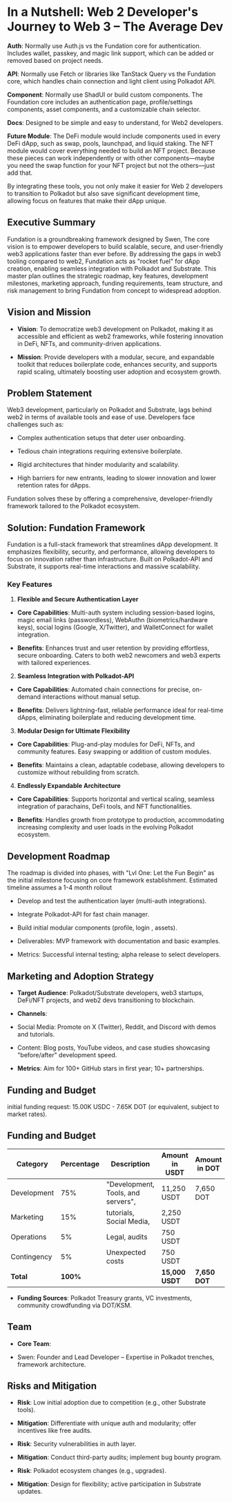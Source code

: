 # In a Nutshell: Web 2 Developer's Journey to Web 3 – The Average Dev

**Auth**: Normally use Auth.js vs the Fundation core for authentication. Includes wallet, passkey, and magic link support, which can be added or removed based on project needs.

**API**: Normally use Fetch or libraries like TanStack Query vs the Fundation core, which handles chain connection and light client using Polkadot API.

**Component**: Normally use ShadUI or build custom components. The Foundation core includes an authentication page, profile/settings components, asset components, and a customizable chain selector.

**Docs**: Designed to be simple and easy to understand, for Web2 developers.

**Future Module**: The DeFi module would include components used in every DeFi dApp, such as swap, pools, launchpad, and liquid staking. The NFT module would cover everything needed to build an NFT project. Because these pieces can work independently or with other components—maybe you need the swap function for your NFT project but not the others—just add that.

By integrating these tools, you not only make it easier for Web 2 developers to transition to Polkadot but also save significant development time, allowing focus on features that make their dApp unique.

## Executive Summary

Fundation is a groundbreaking framework designed by Swen, The core vision is to empower developers to build scalable, secure, and user-friendly web3 applications faster than ever before. By addressing the gaps in web3 tooling compared to web2, Fundation acts as "rocket fuel" for dApp creation, enabling seamless integration with Polkadot and Substrate. This master plan outlines the strategic roadmap, key features, development milestones, marketing approach, funding requirements, team structure, and risk management to bring Fundation from concept to widespread adoption.

## Vision and Mission

- **Vision**: To democratize web3 development on Polkadot, making it as accessible and efficient as web2 frameworks, while fostering innovation in DeFi, NFTs, and community-driven applications.

- **Mission**: Provide developers with a modular, secure, and expandable toolkit that reduces boilerplate code, enhances security, and supports rapid scaling, ultimately boosting user adoption and ecosystem growth.

## Problem Statement

Web3 development, particularly on Polkadot and Substrate, lags behind web2 in terms of available tools and ease of use. Developers face challenges such as:

- Complex authentication setups that deter user onboarding.

- Tedious chain integrations requiring extensive boilerplate.

- Rigid architectures that hinder modularity and scalability.

- High barriers for new entrants, leading to slower innovation and lower retention rates for dApps.

Fundation solves these by offering a comprehensive, developer-friendly framework tailored to the Polkadot ecosystem.

## Solution: Fundation Framework

Fundation is a full-stack framework that streamlines dApp development. It emphasizes flexibility, security, and performance, allowing developers to focus on innovation rather than infrastructure. Built on Polkadot-API and Substrate, it supports real-time interactions and massive scalability.

### Key Features

1. **Flexible and Secure Authentication Layer**

- **Core Capabilities**: Multi-auth system including session-based logins, magic email links (passwordless), WebAuthn (biometrics/hardware keys), social logins (Google, X/Twitter), and WalletConnect for wallet integration.

- **Benefits**: Enhances trust and user retention by providing effortless, secure onboarding. Caters to both web2 newcomers and web3 experts with tailored experiences.

2. **Seamless Integration with Polkadot-API**

- **Core Capabilities**: Automated chain connections for precise, on-demand interactions without manual setup.

- **Benefits**: Delivers lightning-fast, reliable performance ideal for real-time dApps, eliminating boilerplate and reducing development time.

3. **Modular Design for Ultimate Flexibility**

- **Core Capabilities**: Plug-and-play modules for DeFi, NFTs, and community features. Easy swapping or addition of custom modules.

- **Benefits**: Maintains a clean, adaptable codebase, allowing developers to customize without rebuilding from scratch.

4. **Endlessly Expandable Architecture**

- **Core Capabilities**: Supports horizontal and vertical scaling, seamless integration of parachains, DeFi tools, and NFT functionalities.

- **Benefits**: Handles growth from prototype to production, accommodating increasing complexity and user loads in the evolving Polkadot ecosystem.

## Development Roadmap

The roadmap is divided into phases, with "Lvl One: Let the Fun Begin" as the initial milestone focusing on core framework establishment. Estimated timeline assumes a 1-4 month rollout

- Develop and test the authentication layer (multi-auth integrations).

- Integrate Polkadot-API for fast chain manager.

- Build initial modular components (profile, login , assets).

- Deliverables: MVP framework with documentation and basic examples.

- Metrics: Successful internal testing; alpha release to select developers.

## Marketing and Adoption Strategy

- **Target Audience**: Polkadot/Substrate developers, web3 startups, DeFi/NFT projects, and web2 devs transitioning to blockchain.

- **Channels**:

- Social Media: Promote on X (Twitter), Reddit, and Discord with demos and tutorials.

- Content: Blog posts, YouTube videos, and case studies showcasing "before/after" development speed.

- **Metrics**: Aim for 100+ GitHub stars in first year; 10+ partnerships.

## Funding and Budget

initial funding request: 15.00K USDC - 7.65K DOT (or equivalent, subject to market rates).

## Funding and Budget


| Category     | Percentage | Description                  | Amount in USDT | Amount in DOT |
|--------------|------------|------------------------------|----------------|---------------|
| Development | 75%       | "Development, Tools, and servers",| 11,250 USDT   | 7,650  DOT    |
| Marketing   | 15%       | tutorials, Social Media, | 2,250 USDT    |    |
| Operations  | 5%        | Legal, audits                | 750 USDT    |     |
| Contingency | 5%        | Unexpected costs             | 750 USDT    |      |
| **Total**   | **100%**  |                              | **15,000 USDT**| **7,650 DOT**
- **Funding Sources**: Polkadot Treasury grants, VC investments, community crowdfunding via DOT/KSM.

## Team

- **Core Team**:

- Swen: Founder and Lead Developer – Expertise in Polkadot trenches, framework architecture.

## Risks and Mitigation

- **Risk**: Low initial adoption due to competition (e.g., other Substrate tools).

- **Mitigation**: Differentiate with unique auth and modularity; offer incentives like free audits.

- **Risk**: Security vulnerabilities in auth layer.

- **Mitigation**: Conduct third-party audits; implement bug bounty program.

- **Risk**: Polkadot ecosystem changes (e.g., upgrades).

- **Mitigation**: Design for flexibility; active participation in Substrate updates.
